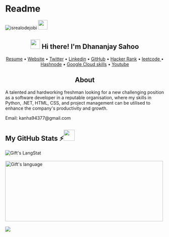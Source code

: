 # Readme
  
<!-- Profile Views -->
<p align="left"> <img src="https://komarev.com/ghpvc/?username=lanzkrish&label=Profile%20views&color=0e75b6&style=flat" alt="isrealodejobi" />    <img src="https://user-images.githubusercontent.com/73235813/230348760-f278580a-54c4-4958-ad06-84393d7107a1.png" width = 30px>
</p>
<!-- Heading -->
<h2 align="center"><img src = "https://raw.githubusercontent.com/MartinHeinz/MartinHeinz/master/wave.gif" width = 30px> Hi there! I'm Dhananjay Sahoo</h2>
 <!--Links-->

<p align="center">
  <a href="https://github.com/lanzkrish/lanzkrish.github.io/files/11095182/one.page.pdf">Resume</a> •
  <a href="https://lanzkrish.github.io/">Website</a> •
  <a href="https://twitter.com/lanzkrish">Twitter</a> •
  <a href="https://www.linkedin.com/in/dhaswd/">Linkedin</a> •
	<a href="https://github.com/lanzkrish" target="_blank">GitHub</a> •
	<a href="https://www.hackerrank.com/Dhananjay_Sahoo" target="_blank">Hacker Rank</a> •
	<a href="https://leetcode.com/LanzKrish" target="_blank">leetcode </a> •
	<a href="https://lanzkrish.hashnode.dev/" target="_blank">Hashnode</a> •
  <a href="https://www.cloudskillsboost.google/public_profiles/4900bbbf-f3dc-412e-8ae5-bff0b045d19d" target="_blank">Google Cloud skills</a> •
	<a href="https://youtuybe.com/lanzkrish" target="_blank" >Youtube</a> 
</p>
<h2 align='center'>About</h2>
<div>
	<p>A talented and hardworking freshman looking for a new challenging position as a software developer in a reputable organisation, where my skills in Python, .NET, HTML, CSS, and project management can be utilised to enhance the company's productivity and growth.</p>
  <p>Email: kanha94377@gmail.com</p>
  
  </div>
  
  
 ##  My GitHub Stats :zap:<img src = "https://i.pinimg.com/originals/65/c4/f4/65c4f452571be1261e9c623f7da488ac.gif" width = 35px> 
 
<div>
  <img align="center" src="https://github-readme-streak-stats.herokuapp.com/?user=lanzkrish" alt="Gift's LangStat" />
  </div><br>
<div><img align="center" src="https://github-readme-stats.vercel.app/api/top-langs?username=lanzkrish&langs_count=10&show_icons=true&locale=en&layout=compact&theme=light" alt="Gift's language" height="192px"  width="500px"/>
</div><br>
<div>
 
  <img align="center" src="https://github-readme-stats.anuraghazra1.vercel.app/api?username=lanzkrish&show_icons=true" />
</div>
